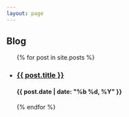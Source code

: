 ```yaml
---
layout: page
---
```


## Blog

<ul id="blog-posts" class="all">
    {% for post in site.posts %}
    <li>
        <h3><a href="{{ post.url | relative_url }}">{{ post.title }}</a></h3>
        <h4>{{ post.date | date: "%b %d, %Y" }}</h4>
    </li>
    {% endfor %}
</ul>
